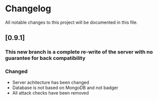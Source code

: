 # Changelog
All notable changes to this project will be documented in this file.

## [0.9.1]
### This new branch is a complete re-write of the server with no guarantee for back compatibility 

### Changed
 - Server achitecture has been changed  
 - Database is not based on MongoDB and not badger  
 - All attack checks have been removed  

